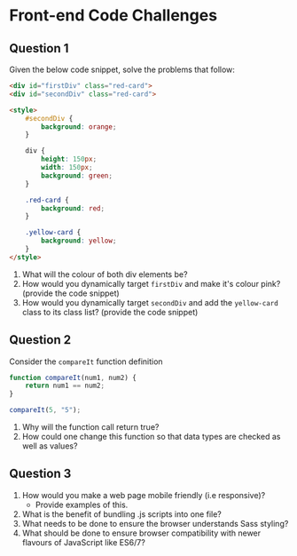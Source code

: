 
# Front-end Code Challenges

## Question 1
Given the below code snippet, solve the problems that follow:

```html
<div id="firstDiv" class="red-card">
<div id="secondDiv" class="red-card">

<style>
    #secondDiv {
        background: orange;
    }

    div {
        height: 150px;
        width: 150px;
        background: green;
    }

    .red-card {
        background: red;
    }

    .yellow-card {
        background: yellow;
    }
</style>
```

1. What will the colour of both div elements be?
2. How would you dynamically target ```firstDiv``` and make it's colour pink? (provide the code snippet)
3. How would you dynamically target ```secondDiv``` and add the ```yellow-card``` class to its class list? (provide the code snippet)

## Question 2
Consider the ```compareIt``` function definition

```javascript
function compareIt(num1, num2) {
    return num1 == num2;
}

compareIt(5, "5");
```

1. Why will the function call return true? 
2. How could one change this function so that data types are checked as well as values?

## Question 3
1. How would you make a web page mobile friendly (i.e responsive)? 
   * Provide examples of this.
2. What is the benefit of bundling .js scripts into one file? 
3. What needs to be done to ensure the browser understands Sass styling?
4. What should be done to ensure browser compatibility with newer flavours of JavaScript like ES6/7?
